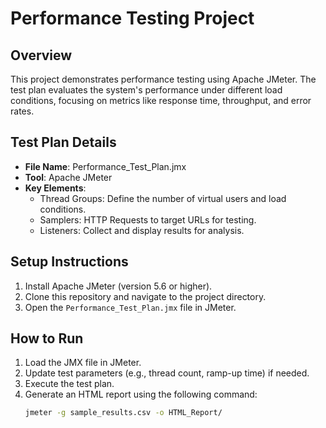 # Performance Testing Project

## Overview
This project demonstrates performance testing using Apache JMeter. The test plan evaluates the system's performance under different load conditions, focusing on metrics like response time, throughput, and error rates.

## Test Plan Details
- **File Name**: Performance_Test_Plan.jmx
- **Tool**: Apache JMeter
- **Key Elements**:
  - Thread Groups: Define the number of virtual users and load conditions.
  - Samplers: HTTP Requests to target URLs for testing.
  - Listeners: Collect and display results for analysis.

## Setup Instructions
1. Install Apache JMeter (version 5.6 or higher).
2. Clone this repository and navigate to the project directory.
3. Open the `Performance_Test_Plan.jmx` file in JMeter.

## How to Run
1. Load the JMX file in JMeter.
2. Update test parameters (e.g., thread count, ramp-up time) if needed.
3. Execute the test plan.
4. Generate an HTML report using the following command:
   ```bash
   jmeter -g sample_results.csv -o HTML_Report/
